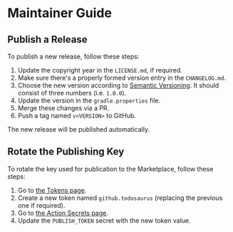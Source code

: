 <!--
SPDX-FileCopyrightText: 2024-2025 Todosaurus contributors <https://github.com/ForNeVeR/Todosaurus>

SPDX-License-Identifier: MIT
-->

Maintainer Guide
================

Publish a Release
-----------------
To publish a new release, follow these steps:

1. Update the copyright year in the `LICENSE.md`, if required.
2. Make sure there's a properly formed version entry in the `CHANGELOG.md`.
3. Choose the new version according to [Semantic Versioning][semver]. It should consist of three numbers (i.e. `1.0.0`).
4. Update the version in the `gradle.properties` file.
5. Merge these changes via a PR.
6. Push a tag named `v<VERSION>` to GitHub.

The new release will be published automatically.

Rotate the Publishing Key
-------------------------
To rotate the key used for publication to the Marketplace, follow these steps:
1. Go to [the Tokens page][marketplace.tokens].
2. Create a new token named `github.todosaurus` (replacing the previous one if required).
3. Go to [the Action Secrets page][github.secrets].
4. Update the `PUBLISH_TOKEN` secret with the new token value.

[github.secrets]: https://github.com/ForNeVeR/Todosaurus/settings/secrets/actions
[marketplace.tokens]: https://plugins.jetbrains.com/author/me/tokens
[marketplace]: https://plugins.jetbrains.com/plugin/23838
[semver]: https://semver.org/spec/v2.0.0.html
